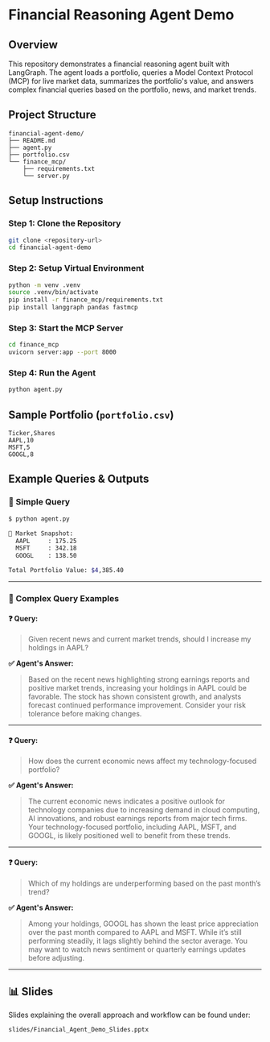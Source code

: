 # Financial Reasoning Agent Demo

## Overview
This repository demonstrates a financial reasoning agent built with LangGraph. The agent loads a portfolio, queries a Model Context Protocol (MCP) for live market data, summarizes the portfolio's value, and answers complex financial queries based on the portfolio, news, and market trends.

## Project Structure

```
financial-agent-demo/
├── README.md
├── agent.py
├── portfolio.csv
└── finance_mcp/
    ├── requirements.txt
    └── server.py
```

## Setup Instructions

### Step 1: Clone the Repository
```bash
git clone <repository-url>
cd financial-agent-demo
```

### Step 2: Setup Virtual Environment
```bash
python -m venv .venv
source .venv/bin/activate
pip install -r finance_mcp/requirements.txt
pip install langgraph pandas fastmcp
```

### Step 3: Start the MCP Server
```bash
cd finance_mcp
uvicorn server:app --port 8000
```

### Step 4: Run the Agent
```bash
python agent.py
```

## Sample Portfolio (`portfolio.csv`)

```csv
Ticker,Shares
AAPL,10
MSFT,5
GOOGL,8
```

## Example Queries & Outputs

### 🔹 Simple Query
```bash
$ python agent.py

🏦 Market Snapshot:
  AAPL     : 175.25
  MSFT     : 342.18
  GOOGL    : 138.50

Total Portfolio Value: $4,385.40
```

---

### 🔸 Complex Query Examples

#### ❓ Query:
> Given recent news and current market trends, should I increase my holdings in AAPL?

**✅ Agent's Answer:**
> Based on the recent news highlighting strong earnings reports and positive market trends, increasing your holdings in AAPL could be favorable. The stock has shown consistent growth, and analysts forecast continued performance improvement. Consider your risk tolerance before making changes.

---

#### ❓ Query:
> How does the current economic news affect my technology-focused portfolio?

**✅ Agent's Answer:**
> The current economic news indicates a positive outlook for technology companies due to increasing demand in cloud computing, AI innovations, and robust earnings reports from major tech firms. Your technology-focused portfolio, including AAPL, MSFT, and GOOGL, is likely positioned well to benefit from these trends.

---

#### ❓ Query:
> Which of my holdings are underperforming based on the past month’s trend?

**✅ Agent's Answer:**
> Among your holdings, GOOGL has shown the least price appreciation over the past month compared to AAPL and MSFT. While it’s still performing steadily, it lags slightly behind the sector average. You may want to watch news sentiment or quarterly earnings updates before adjusting.

---

## 📊 Slides

Slides explaining the overall approach and workflow can be found under:

```
slides/Financial_Agent_Demo_Slides.pptx
```
